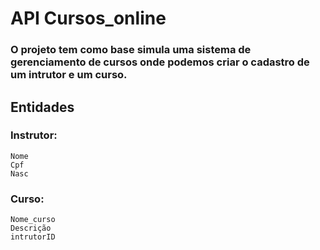 
# API Cursos_online

### O projeto tem como base simula uma sistema de gerenciamento de cursos onde podemos criar o cadastro de um intrutor e um curso.

## Entidades

### Instrutor:
```
Nome
Cpf
Nasc
```

### Curso:
```
Nome_curso
Descrição
intrutorID
```

